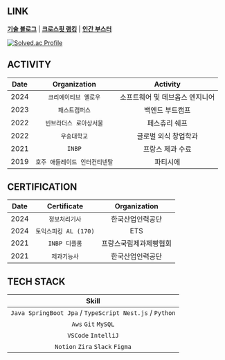 ## LINK
<span><strong>[기술 블로그](https://medium.com/@jaegeunsong97)</strong></span> | 
<span><strong>[크로스핏 랭킹](https://games.crossfit.com/leaderboard/open/2024?view=0&division=1&region=0&scaled=0&sort=0&athlete=2716636&athlete_display=jaegeun+song)</strong></span> | 
<span><strong>[인간 부스터](https://www.youtube.com/watch?v=0V3LwNtZxM4)</strong></span>

[![Solved.ac Profile](http://mazassumnida.wtf/api/v2/generate_badge?boj=jijus0807)](https://solved.ac/jijus0807/)

## ACTIVITY

|Date|Organization|Activity|
|:---:|:---:|:---:|
|2024|`크리에이티브 옐로우`|소프트웨어 및 데브옵스 엔지니어|
|2023|`패스트캠퍼스`|백엔드 부트캠프|
|2022|`빈브라더스 로아상서울`|페스츄리 쉐프|
|2022|`우송대학교`|글로벌 외식 창업학과|
|2021|`INBP`|프랑스 제과 수료|
|2019|`호주 애들레이드 인터컨티넨탈`|파티시에|

## CERTIFICATION
|Date|Certificate|Organization|
|:---:|:---:|:---:|
|2024|`정보처리기사`|한국산업인력공단|
|2024|`토익스피킹 AL (170)`|ETS|
|2021|`INBP 디플롬`|프랑스국립제과제빵협회|
|2021|`제과기능사`|한국산업인력공단|

## TECH STACK
|Skill|
|:---:|
|`Java SpringBoot Jpa` / `TypeScript Nest.js` / `Python`|
|`Aws` `Git` `MySQL`|
|`VSCode` `IntelliJ`|
|`Notion` `Zira` `Slack` `Figma`|

